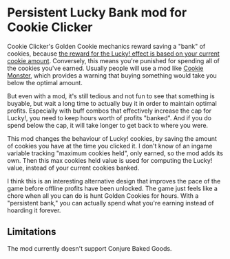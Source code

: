 # Persistent Lucky Bank mod for Cookie Clicker
Cookie Clicker's Golden Cookie mechanics reward saving a "bank" of cookies, because [the reward for the Lucky! effect is based on your current cookie amount](https://cookieclicker.fandom.com/wiki/Golden_Cookie#Outcomes). Conversely, this means you're punished for spending all of the cookies you've earned. Usually people will use a mod like [Cookie Monster](https://github.com/CookieMonsterTeam/CookieMonster/), which provides a warning that buying something would take you below the optimal amount.

But even with a mod, it's still tedious and not fun to see that something is buyable, but wait a long time to actually buy it in order to maintain optimal profits. Especially with buff combos that effectively increase the cap for Lucky!, you need to keep hours worth of profits "banked". And if you do spend below the cap, it will take longer to get back to where you were.

This mod changes the behaviour of Lucky! cookies, by saving the amount of cookies you have at the time you clicked it. I don't know of an ingame variable tracking "maximum cookies held", only earned, so the mod adds its own. Then this max cookies held value is used for computing the Lucky! value, instead of your current cookies banked.

I think this is an interesting alternative design that improves the pace of the game before offline profits have been unlocked. The game just feels like a chore when all you can do is hunt Golden Cookies for hours. With a "persistent bank," you can actually spend what you're earning instead of hoarding it forever.

## Limitations

The mod currently doesn't support Conjure Baked Goods.
